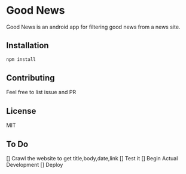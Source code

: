 # Good News
Good News is an android app for filtering good news from a news site.

## Installation

```bash
npm install 
```

## Contributing

Feel free to list issue and PR

## License

MIT

## To Do
[] Crawl the website to get title,body,date,link
[] Test it
[] Begin Actual Development
[] Deploy